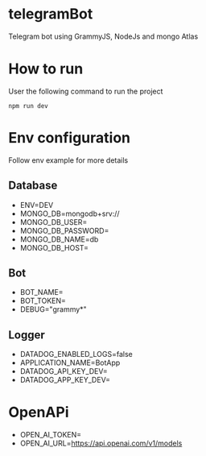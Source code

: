 # telegramBot
Telegram bot using GrammyJS, NodeJs and mongo Atlas

# How to run

User the following command to run the project 

```npm run dev```

# Env configuration

Follow env example for more details

## Database
- ENV=DEV
- MONGO_DB=mongodb+srv://
- MONGO_DB_USER=
- MONGO_DB_PASSWORD=
- MONGO_DB_NAME=db
- MONGO_DB_HOST=

## Bot
- BOT_NAME=
- BOT_TOKEN=
- DEBUG="grammy*"


## Logger
- DATADOG_ENABLED_LOGS=false
- APPLICATION_NAME=BotApp
- DATADOG_API_KEY_DEV=
- DATADOG_APP_KEY_DEV=

# OpenAPi

- OPEN_AI_TOKEN=
- OPEN_AI_URL=https://api.openai.com/v1/models
